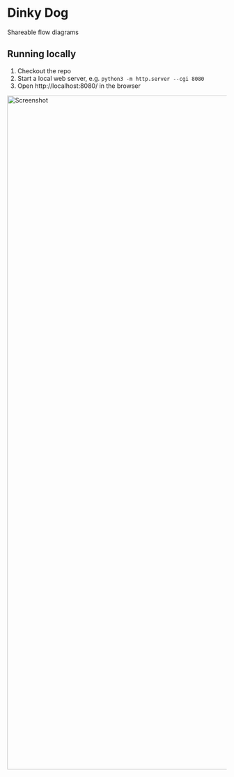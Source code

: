 # Dinky Dog

Shareable flow diagrams

## Running locally

1. Checkout the repo
2. Start a local web server, e.g. `python3 -m http.server --cgi 8080`
3. Open http://localhost:8080/ in the browser

<img width="1546" alt="Screenshot" src="https://github.com/katspaugh/dinky.dog/assets/381895/9d71fb16-dbcf-4043-8fcf-b24388b73c6e">
